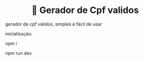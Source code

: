<h1 align="center">🚀 Gerador de Cpf validos</h1>

<p>gerador de cpf validos, simples e fácil de usar</p>
<p>inicialização:</p>
<p>npm i</p>
<p>npm run dev</p>
